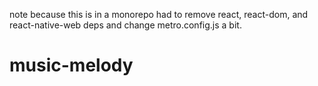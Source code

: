 note because this is in a monorepo had to remove react, react-dom, and react-native-web deps and change metro.config.js a bit.
# music-melody
